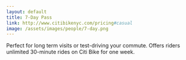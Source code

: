 ```yaml
---
layout: default
title: 7-Day Pass
link: http://www.citibikenyc.com/pricing#casual
image: /assets/images/people/7-day.png
---
```


Perfect for long term visits or test-driving your commute. Offers riders unlimited 30-minute rides on Citi Bike for one week.

